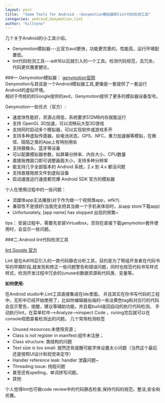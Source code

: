 ```yaml
---
layout: post
title:  "Some Tools for Android --Genymotion模拟器和lint代码检测工具"
categories: android,Genymotion,lint
author: "killnono"
---
```


几个关于Android的小工具介绍。 
  
+ Genymotion模拟器---比官方avd更快，功能更完善的，性能高，运行环境配置低。  
+ lint代码检测工具---adt16以后就引入的一个工具。检测代码规范，去冗余，代码更优雅更健壮。

###一.Genymotion模拟器：
[genymotion官网](https://www.genymotion.com/#!/product)  
Genymotion与其说是一个Android模拟器工具,更像是一套提供了一套运行Android的虚拟环境。  
相对于传统的的Google提供的avd，Genymotion提供了更多的模拟器设备型号。

Genymotion一些优点（官方）:

+ 速度快性能好，资源占用低，系统要求512MB内存就能运行
+ 支持 OpenGL 3D加速，可以流畅玩大型3D游戏
+ 支持同时启动多个模拟器，可以实现软件或游戏多开
+ 支持多种虚拟传感器，如电池状态、GPS、NFC、重力加速器等模拟，在微信、陌陌之类的App上有特别用处
+ 支持摄像头、蓝牙等设备
+ 可以配置模拟器参数，如屏幕分辨率、内存大小、CPU数量
+ 直接拖拽窗口即可调整画面大小，支持多种分辨率
+ 能支持几乎全部版本的 Android 系统，2.x 到 4.x 都没问题
+ 支持直接拖放文件到虚拟设备
+ 启动速度运行速度都完爆 Android SDK 官方的模拟器

个人在使用过程中的一些问题：

+ 流媒体app无法播放(对于作为做一个视频类app，wfk!!).
+ 兼容性不是很好(当我完全把其当做一个手机来体验时，从app store下载app)
+ Unfortunately, [app name] has stopped 出现的频繁~

 
tips：
安装过程中，需要先安装Virtualbox，否则在直接下载genymotion套件使用时，会显示一些问题。


###二.Android lint代码检测工具

 [lint Google 官方](https://developer.android.com/tools/help/lint.html)
 
 Lint 是在Adt16后引入的一款代码静态分析工具，目的是为了帮组开发者在代码书写的早期阶段,就发现和修正一些问题警告和错误问题，同时也规范代码书写样式样式，检测开发过程中冗余的(unused)数据资源和代码类、变量等。
 
 **如何使用:** 
 
 在Android studio中,Lint工具直接集成在ide里面。
 并且其实在你书写代码的工程中，无形中已经开始使用了，比如你编辑器右端的一些淡黄色tag和对应行的代码会显示警告，提醒，建议等辅助功能，并且载build是回自动的执行代码检测。
 手动执行lint，在菜单栏中-->Analyze-->inspect Code ，runing完后就可以在console视图查看检测出的问题。
 几个常用检测标签
 
 + Unused resources:未使用资源；  
 + Class is not register in manifest:组件未注册；
 + Class structure: 类结构的问题
 + Text size is too small: 居然还有提醒可能字体设置太小问题（当然这个最后还是按照UI设计和视觉来定夺）
 + Handler reference leak: handler 泄露问题~
 + Threading issue: 线程问题
 + 甚至还有spelling，单词拼写问题。
 + 其他
 
个人觉得lint也可做code review中的代码静态检查,保持代码的规范，整洁,安全和优雅。
 
 
 
 
 